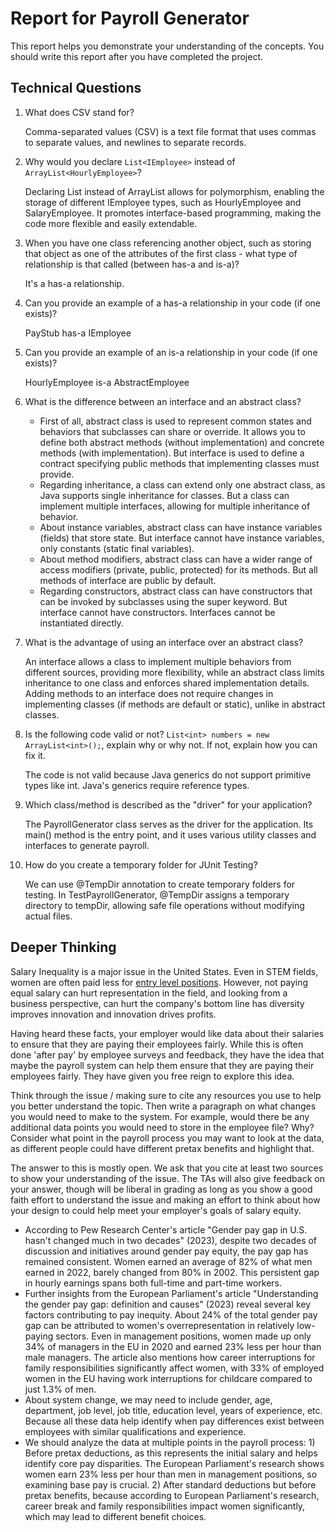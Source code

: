 # Report for Payroll Generator

This report helps you demonstrate your understanding of the concepts. You should write this report after you have completed the project. 

## Technical Questions

1. What does CSV stand for?

    Comma-separated values (CSV) is a text file format that uses commas to separate values, and newlines to separate records.


2. Why would you declare `List<IEmployee>` instead of `ArrayList<HourlyEmployee>`?

   Declaring List<IEmployee> instead of ArrayList<HourlyEmployee> allows for polymorphism, enabling the storage of different IEmployee types, such as HourlyEmployee and SalaryEmployee. It promotes interface-based programming, making the code more flexible and easily extendable.


3. When you have one class referencing another object, such as storing that object as one of the attributes of the first class - what type of relationship is that called (between has-a and is-a)?

   It's a has-a relationship.


4. Can you provide an example of a has-a relationship in your code (if one exists)?

   PayStub has-a IEmployee


5. Can you provide an example of an is-a relationship in your code (if one exists)?

   HourlyEmployee is-a AbstractEmployee


6. What is the difference between an interface and an abstract class?

    * First of all, abstract class is used to represent common states and behaviors that subclasses can share or override. It allows you to define both abstract methods (without implementation) and concrete methods (with implementation). But interface is used to define a contract specifying public methods that implementing classes must provide.
    * Regarding inheritance, a class can extend only one abstract class, as Java supports single inheritance for classes. But a class can implement multiple interfaces, allowing for multiple inheritance of behavior.
    * About instance variables, abstract class can have instance variables (fields) that store state. But interface cannot have instance variables, only constants (static final variables).
    * About method modifiers, abstract class can have a wider range of access modifiers (private, public, protected) for its methods. But all methods of interface are public by default.
    * Regarding constructors, abstract class can have constructors that can be invoked by subclasses using the super keyword. But interface cannot have constructors. Interfaces cannot be instantiated directly.


7. What is the advantage of using an interface over an abstract class?

   An interface allows a class to implement multiple behaviors from different sources, providing more flexibility, while an abstract class limits inheritance to one class and enforces shared implementation details. Adding methods to an interface does not require changes in implementing classes (if methods are default or static), unlike in abstract classes.


8. Is the following code valid or not? `List<int> numbers = new ArrayList<int>();`, explain why or why not. If not, explain how you can fix it. 

   The code is not valid because Java generics do not support primitive types like int. Java's generics require reference types.


9. Which class/method is described as the "driver" for your application? 

   The PayrollGenerator class serves as the driver for the application. Its main() method is the entry point, and it uses various utility classes and interfaces to generate payroll.


10. How do you create a temporary folder for JUnit Testing? 

    We can use @TempDir annotation to create temporary folders for testing. In TestPayrollGenerator, @TempDir assigns a temporary directory to tempDir, allowing safe file operations without modifying actual files.

## Deeper Thinking 

Salary Inequality is a major issue in the United States. Even in STEM fields, women are often paid less for [entry level positions](https://www.gsb.stanford.edu/insights/whats-behind-pay-gap-stem-jobs). However, not paying equal salary can hurt representation in the field, and looking from a business perspective, can hurt the company's bottom line has diversity improves innovation and innovation drives profits. 

Having heard these facts, your employer would like data about their salaries to ensure that they are paying their employees fairly. While this is often done 'after pay' by employee surveys and feedback, they have the idea that maybe the payroll system can help them ensure that they are paying their employees fairly. They have given you free reign to explore this idea.

Think through the issue / making sure to cite any resources you use to help you better understand the topic. Then write a paragraph on what changes you would need to make to the system. For example, would there be any additional data points you would need to store in the employee file? Why? Consider what point in the payroll process you may want to look at the data, as different people could have different pretax benefits and highlight that. 

The answer to this is mostly open. We ask that you cite at least two sources to show your understanding of the issue. The TAs will also give feedback on your answer, though will be liberal in grading as long as you show a good faith effort to understand the issue and making an effort to think about how your design to could help meet your employer's goals of salary equity. 

* According to Pew Research Center's article "Gender pay gap in U.S. hasn't changed much in two decades" (2023), despite two decades of discussion and initiatives around gender pay equity, the pay gap has remained consistent. Women earned an average of 82% of what men earned in 2022, barely changed from 80% in 2002. This persistent gap in hourly earnings spans both full-time and part-time workers.
* Further insights from the European Parliament's article "Understanding the gender pay gap: definition and causes" (2023) reveal several key factors contributing to pay inequity. About 24% of the total gender pay gap can be attributed to women's overrepresentation in relatively low-paying sectors. Even in management positions, women made up only 34% of managers in the EU in 2020 and earned 23% less per hour than male managers. The article also mentions how career interruptions for family responsibilities significantly affect women, with 33% of employed women in the EU having work interruptions for childcare compared to just 1.3% of men.
* About system change, we may need to include gender, age, department, job level, job title, education level, years of experience, etc. Because all these data help identify when pay differences exist between employees with similar qualifications and experience.
* We should analyze the data at multiple points in the payroll process: 1) Before pretax deductions, as this represents the initial salary and helps identify core pay disparities. The European Parliament's research shows women earn 23% less per hour than men in management positions, so examining base pay is crucial. 2) After standard deductions but before pretax benefits, because according to European Parliament's research, career break and family responsibilities impact women significantly, which may lead to different benefit choices.

